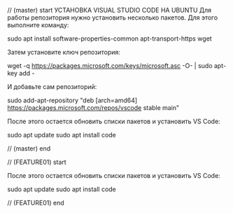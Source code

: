 // (master) start 
УСТАНОВКА VISUAL STUDIO CODE НА UBUNTU
Для работы репозитория нужно установить несколько пакетов. Для этого выполните команду:

sudo apt install software-properties-common apt-transport-https wget

Затем установите ключ репозитория:

wget -q https://packages.microsoft.com/keys/microsoft.asc -O- | sudo apt-key add -

И добавьте сам репозиторий:

sudo add-apt-repository "deb [arch=amd64] https://packages.microsoft.com/repos/vscode stable main"

После этого остается обновить списки пакетов и установить VS Code:

sudo apt update
sudo apt install code

// (master) end 

// (FEATURE01) start 

После этого остается обновить списки пакетов и установить VS Code:

sudo apt update
sudo apt install code

// (FEATURE01) end 

